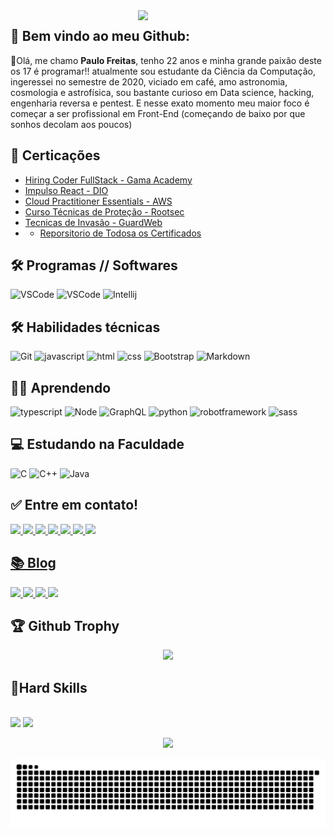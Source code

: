 

<img align='right' src="https://paulofreitasdev.files.wordpress.com/2021/04/anyconv.com__img1.png" width="300">

## 🚀 Bem vindo ao meu Github:

👋Olá, me chamo **Paulo Freitas**, tenho 22 anos e minha grande paixão deste os 17 é programar!!
atualmente sou estudante da Ciência da Computação, ingeressei no semestre de 2020, viciado em café, amo astronomia, cosmologia e astrofísica, sou bastante curioso em Data science, hacking, engenharia reversa e pentest. E nesse exato momento meu maior foco é começar a ser profissional em Front-End (começando de baixo por que sonhos decolam aos poucos) 

## 📜 Certicações
- [Hiring Coder FullStack - Gama Academy](https://github.com/paulofreitas-py/Certificados/blob/main/Hiring%20Coders%20-%20Fullstack.pdf)
- [Impulso React - DIO](https://......)
- [Cloud Practitioner Essentials - AWS ](https://github.com/paulofreitas-py/Certificados/blob/main/AWS%20Cloud%20Practitioner%20Essentials%20.pdf)
- [Curso Técnicas de Proteção - Rootsec](https://github.com/paulofreitas-py/Certificados/blob/main/Rootsec%20Curso%20T%C3%A9cnicas%20de%20Prote%C3%A7%C3%A3o.png)
- [Tecnicas de Invasão - GuardWeb](https://github.com/paulofreitas-py/Certificados/blob/main/Tecnicas%20de%20Invas%C3%A3o%20GuardWeb.png)
-  - [Reporsitorio de Todosa os Certificados](https://github.com/paulofreitas-py/Certificados)

## 🛠 Programas // Softwares
![VSCode](https://img.shields.io/badge/Visual_Studio_Code-0078D4?style=for-the-badge&logo=visual%20studio%20code&logoColor=white)
![VSCode](https://img.shields.io/badge/Visual_Studio_Code-0078D4?style=for-the-badge&logo=visual%20studio%20code&logoColor=white)
![Intellij](https://img.shields.io/badge/Blender%203D-0078D4?style=for-the-badge&logo=blender&logoColor=white)


## 🛠 Habilidades técnicas
![Git](https://img.shields.io/badge/git%20-%23F05556.svg?&style=for-the-badge&logo=git&logoColor=white)
![javascript](https://img.shields.io/badge/JavaScript-323330?style=for-the-badge&logo=javascript&logoColor=F7DF1E)
![html](https://img.shields.io/badge/HTML5-E34F26?style=for-the-badge&logo=html5&logoColor=white)
![css](https://img.shields.io/badge/CSS3-1572B6?style=for-the-badge&logo=css3&logoColor=white)
![Bootstrap](https://img.shields.io/badge/Bootstrap-651fff?style=for-the-badge&logo=bootstrap&logoColor=white)
![Markdown](https://img.shields.io/badge/Markdown-000000?style=for-the-badge&logo=markdown&logoColor=white)
![]()
##  👨‍💻 Aprendendo
![typescript](https://img.shields.io/badge/TypeScript-007ACC?style=for-the-badge&logo=typescript&logoColor=white)
![Node](https://img.shields.io/badge/node.js-007ACC?style=for-the-badge&logo=node.js&logoColor=white)
![GraphQL](https://img.shields.io/badge/GraphQl-E10098?style=for-the-badge&logo=graphql&logoColor=white)
![python](https://img.shields.io/badge/python%20-%2314354C.svg?&style=for-the-badge&logo=python&logoColor=white)
![robotframework](https://img.shields.io/badge/Robot%20Framework-9500ae?style=for-the-badge&logo=robot-framework&logoColor=white)
![sass](https://img.shields.io/badge/Sass-CC6699?style=for-the-badge&logo=sass&logoColor=white)
## 💻 Estudando na Faculdade
![C](https://img.shields.io/badge/C%20-%2314354C.svg?&style=for-the-badge&logo=C&logoColor=white)
![C++](https://img.shields.io/badge/c++%20-%2300599C.svg?&style=for-the-badge&logo=c%2B%2B&ogoColor=white)
![Java](https://img.shields.io/badge/Java%20-FF8800.svg?&style=for-the-badge&logo=Java&logoColor=white)
## ✅ Entre em contato!
<p align="left">
  <a href="https://www.linkedin.com/in/paulofreitas-py/">
    <img src="https://img.shields.io/badge/LinkedIn-0077B5?style=for-the-badge&logo=linkedin&logoColor=white"/>
  </a>
  <a href="https://github.com/paulofreitas-py">
    <img src="https://img.shields.io/badge/GitHub-100000?style=for-the-badge&logo=github&logoColor=white"/>
  </a>
  <a href="https://www.twitch.tv/paulofreitas_py">
    <img src="https://img.shields.io/badge/Twitch-A901DB?style=for-the-badge&logo=twitch&logoColor=white"/>
  </a>
  <a href="https://www.instagram.com/paulofreitas.py/">
    <img src="https://img.shields.io/badge/Instagram-FF0080?style=for-the-badge&logo=instagram&logoColor=white"/>
  </a>
  <a href="#">
    <img src="https://img.shields.io/badge/Discord-642EFE?style=for-the-badge&logo=discord&logoColor=white"/>
  </a>
  <a href="https://www.youtube.com/channel/UCOcAap9EbzrMZnx3XTnP6wQ">
    <img src="https://img.shields.io/badge/Youtube-FF0000?style=for-the-badge&logo=youtube&logoColor=white"/>
  </a>
	<a href="https://t.me/paulofreitas_py">
    <img src="https://img.shields.io/badge/Telegram-084B8A?style=for-the-badge&logo=telegram&logoColor=white"/>

## 📚 Blog
<p align="left">
 <a href="https://paulofreitas-py.pingback.com/">
    <img src="https://img.shields.io/badge/pingback-e8eaf6?style=for-the-badge&logo=pingback&logoColor=white"/>
  </a>
  <a href="https://medium.com/@paulofreitas.py">
    <img src="https://img.shields.io/badge/Medium-12100E?style=for-the-badge&logo=medium&logoColor=white"/>
  </a>
  <a href="https://dev.to/paulofreitas_py">
    <img src="https://img.shields.io/badge/dev.to-0A0A0A?style=for-the-badge&logo=dev.to&logoColor=white"/>
  </a>	
  <a href="https://www.instagram.com/paulofreitas.py/">
    <img src="https://img.shields.io/badge/Instagram-E4405F?style=for-the-badge&logo=instagram&logoColor=white"/>
  </a>		
</p>

## 🏆 Github Trophy
<p align="center">
  <img src="https://github-profile-trophy.vercel.app/?username=paulofreitas-py&theme=darkhub"/>


## 🤟Hard Skills 
<p align="left">
  <br>
    <img src="https://github-readme-stats.vercel.app/api?username=paulofreitas-py&theme=synthwave&bg_color=0D1117&title_color=3DDC84&icon_color=3DDC84&show_icons=true&hide_border=true" />
    <img src="https://github-readme-stats.vercel.app/api/top-langs/?username=paulofreitas-py&theme=synthwave&bg_color=0D1117&title_color=3DDC84&icon_color=3DDC84&show_icons=true&hide_border=true"/>
  <br>
</p>
<p align="center">
<img src="https://github-readme-stats.vercel.app/api/wakatime?username=paulofreitasdev&layout=compact"/>  
</p>

 ![Snake animation](https://github.com/paulofreitas-py/paulofreitas-py/blob/output/github-contribution-grid-snake.svg)

